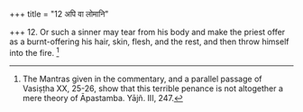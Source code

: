 +++
title = "12 अपि वा लोमानि"

+++
12. Or such a sinner may tear from his body and make the priest offer as a burnt-offering his hair, skin, flesh, and the rest, and then throw himself into the fire. [^10] 


[^10]:  The Mantras given in the commentary, and a parallel passage of Vasiṣṭha XX, 25-26, show that this terrible penance is not altogether a mere theory of Āpastamba. Yājñ. III, 247.
